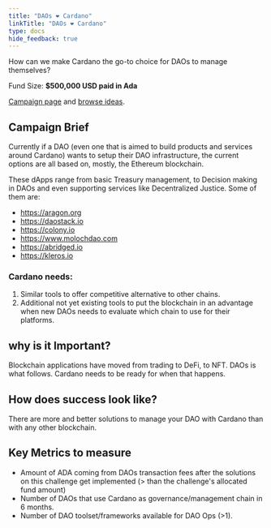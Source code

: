 ```yaml
---
title: "DAOs ❤ Cardano"
linkTitle: "DAOs ❤ Cardano"
type: docs
hide_feedback: true
---
```

How can we make Cardano the go-to choice for DAOs to manage themselves?

Fund Size: **$500,000 USD paid in Ada**

[Campaign page](https://cardano.ideascale.com/a/campaign-home/26237) and [browse ideas](https://cardano.ideascale.com/a/ideas/top/campaign-filter/byids/campaigns/26237/stage/unspecified).

## Campaign Brief
Currently if a DAO (even one that is aimed to build products and services around Cardano) wants to setup their DAO infrastructure, the current options are all based on, mostly, the Ethereum blockchain.

These dApps range from basic Treasury management, to Decision making in DAOs and even supporting services like Decentralized Justice. Some of them are:
- https://aragon.org
- https://daostack.io
- https://colony.io
- https://www.molochdao.com
- https://abridged.io
- https://kleros.io

### Cardano needs:
1. Similar tools to offer competitive alternative to other chains.
2. Additional not yet existing tools to put the blockchain in an advantage when new DAOs needs to evaluate which chain to use for their platforms.

## why is it Important?
Blockchain applications have moved from trading to DeFi, to NFT. DAOs is what follows. Cardano needs to be ready for when that happens.

## How does success look like?
There are more and better solutions to manage your DAO with Cardano than with any other blockchain.

## Key Metrics to measure
- Amount of ADA coming from DAOs transaction fees after the solutions on this challenge get implemented (> than the challenge's allocated fund amount)
- Number of DAOs that use Cardano as governance/management chain in 6 months.
- Number of DAO toolset/frameworks available for DAO Ops (>1).
